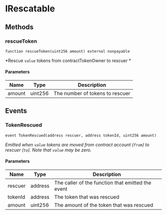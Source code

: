 # IRescatable









## Methods

### rescueToken

```solidity
function rescueToken(uint256 amount) external nonpayable
```



*Rescue `value` tokens from contractTokenOwner to rescuer *

#### Parameters

| Name | Type | Description |
|---|---|---|
| amount | uint256 | The number of tokens to rescuer |



## Events

### TokenRescued

```solidity
event TokenRescued(address rescuer, address tokenId, uint256 amount)
```



*Emitted when `value` tokens are moved from contract account (`from`) to rescuer (`to`). Note that `value` may be zero.*

#### Parameters

| Name | Type | Description |
|---|---|---|
| rescuer  | address | The caller of the function that emitted the event |
| tokenId  | address | The token that was rescued |
| amount  | uint256 | The amount of the token that was rescued |




